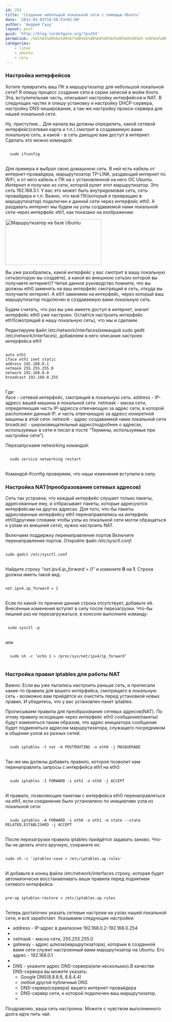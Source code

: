 ```yaml
---
id: 254
title: 'Создание небольшой локальной сети с помощью Ubuntu'
date: '2013-03-03T18:50:53+02:00'
author: 'Андрей Гуцу'
layout: post
guid: 'http://blog.lordofgale.org/?p=254'
permalink: /%d1%81%d0%be%d0%b7%d0%b4%d0%b0%d0%bd%d0%b8%d0%b5-%d0%bd%d0%b5%d0%b1%d0%be%d0%bb%d1%8c%d1%88%d0%be%d0%b9-%d0%bb%d0%be%d0%ba%d0%b0%d0%bb%d1%8c%d0%bd%d0%be%d0%b9-%d1%81%d0%b5%d1%82%d0%b8-%d1%81-%d0%bf/
categories:
    - linux
    - ubuntu
    - сеть
---
```


<h3> Настройка интерфейсов</h3>
<p>Хотите превратить ваш ПК в маршрутизатор для небольшой локальной сети? Я опишу процесс создания сети в серии записей в моём блоге. Эта, вступительная часть, описывает настройку интерфейсов и NAT. В следующих частях я опишу установку и настройку DHCP-сервера, настройку DNS-кеширования, а так-же настройку прокси-сервера для нашей локальной сети. </p>

<p>Ну, приступим... Для начала вы должны определить, какой сетевой интерфейс(сетевая карта и т.п.) смотрит в создаваемую вами локальную сеть, а какой - в сеть дающую вам доступ в интернет. Сделать это можно командой:</p> 
<pre>
<code class="bash">
  sudo ifconfig
</code>
</pre>
<!--more-->
<p>Для примера я выбрал свою домашнюю сеть. В ней есть кабель от интернет-провайдера, маршрутизатор TP-LINK, раздающий интернет по WiFi, и от него кабель к ПК на с установленной на него ОС Ubuntu. Интернет я получаю из сети, которой рулит этот маршрутизатор. Это сеть 192.168.3.1. У вас это может быть внутридомовая сеть, сеть провайдера и т.п. Важно, что мой ПК(который я превращаю в маршрутизатор) подключен к данной сети через интерфейс eth0. А раздавать интернет мы будем на узлы создаваемой нами локальной сети через интерфейс eth1, как показано на изображении:</p>
<a href="https://glowingsword.ru/wp-content/uploads/2013/03/Маршрутизатор-на-базе-Ubuntu.png"><img src="https://glowingsword.ru/wp-content/uploads/2013/03/Маршрутизатор-на-базе-Ubuntu-300x143.png" alt="Маршрутизатор на базе Ubuntu" width="300" height="143" class="aligncenter size-medium wp-image-255" /></a>

<p>Вы уже разобрались, какой интерфейс у вас смотрит в вашу локальную сеть(которую вы создаёте), а какой во внешнюю сеть(из которой вы получаете интернет)? Читая данное руководство помните, что вы должны eth0 заменять на ваш интерфейс смотрящий в сеть, откуда вы получаете интернет. А eth1 заменяем на интерфейс, через который ваш маршрутизатор подключен в создаваемую вами локальную сеть.</p>
 
<p>Будем считать, что раз вы уже имеете доступ в интернет, значит интерфейс eth0 уже настроен. Остаётся настроить интерфейс eth1(смотрящий в нашу локальную сеть), что мы и сделаем.</p>

<p>Редактируем файл /etc/network/interfaces(командой sudo gedit /etc/network/interfaces), добавляем в него описание настроек интерфейса eth1:</p>
<pre>
<code class="bash">
auto eth1
iface eth1 inet static
address 192.168.0.1
netmask 255.255.255.0
network 192.168.0.0
broadcast 192.168.0.255
</code>
</pre>
<p>
Где:<br /> 
iface - сетевой интерфейс, смотрящий в локальную сеть. 
address -  IP-адресс вашей машины в локальной сети.
netmask - маска сети, определяющая часть IP-адресса отвечающую за адрес сети, в которой расположен данный IP, и часть отвечающую за адресс конкретной машины в этой сети.
network - адрес создаваемой нами локальной сети
broadcast - широковещательный адрес(подробнее о адресах, используемых в сети я писал в посте “Термины, используемые при настройки сети”). </p>

<p>Перезапускаем networking командой:</p>
<pre>
<code class="bash">
  sudo service networking restart
</code>
</pre>

<p>Командой ifconfig проверяем, что наши изменения вступили в силу.</p>

<h3>Настройка NAT(преобразования сетевых адресов)</h3>

<p>Сеть так устроена, что каждый интерфейс слушает только пакеты, адресованные ему, и отбрасывает пакеты, которые адресуются интерфейсам на других адресах. Для того, что-бы пакеты адресованные интерфейсу eth1 перенаправлялись на интерфейс eth0(другими словами чтобы узлы из локальной сети могли обращаться к узлам из внешней сети), нужно настроить NAT.</p>

<p>Включаем поддержку перенаправления портов
Включите перенаправление портов. Откройте файл  <i>/etc/sysctl.conf</i>:</p>
<pre>
<code ="bash">
sudo gedit /etc/sysctl.conf
</code>
</pre>

<p>Найдите строку <i>“net.ipv4.ip_forward = 0”</i> и измените <b>0</b> на <b>1</b>. Строка должна иметь такой вид:</p>
<pre>
<code class="bash">
net.ipv4.ip_forward = 1
</code>
</pre>
<p>Если по какой-то причине данная строка отсутствует, добавьте её. Внесённые изменения вступят в силу после перезагрузки. Что-бы лишний раз не перезагружаться, в консоли выполните команду:</p>
<pre>
<code class="bash">
 sudo sysctl -p
</code>
</pre>
или
<pre>
<code class="bash">
  sudo sh -c ‘echo 1 > /proc/sys/net/ipv4/ip_forward’
</code>
</pre>
<h3>Настройка правил iptables для работы NAT</h3>
<p>Важно: Если вы уже пытались настроить раньше сеть, и прописали какие-то правила для вашего интерфейса, смотрящего в локальную сеть - возможно вам прийдётся их очистить перед установкой новых правил. И убедитесь, что у вас установлен пакет iptables.</p>

<p>Прописываем правила для преобразования сетевых адресов(NAT).  По этому правилу исходящие через интерфейс eth0 сообщения(пакеты) будут изменяться таким образом, что адрес инициатора сообщения будет подменяться адресом маршрутизатора, служащего посредником в общении узлов из разных сетей. </p>
<pre>
<code class="bash">
  sudo iptables -t nat -A POSTROUTING -o eth0 -j MASQUERADE
</code>
</pre>

<p>Так-же мы должны добавить правило, которое позволит нам перенаправлять запросы с интерфейса eth1 на eth0:</p>
<pre>
<code class="bash">
  sudo iptables -I FORWARD -i eth1 -o eth0 -j ACCEPT
</code>
</pre>

<p>И правило, позволяющее пакетам с интерфейса eth0 перенаправляться на eth1, если соединение было установлено по инициативе узла из локальной сети:</p>
<pre>
<code class="bash">
  sudo iptables -A FORWARD -i eth0 -o eth1 -m state --state RELATED,ESTABLISHED -j ACCEPT
</code>
</pre>

После перезагрузки правила iptables прийдётся задавать заново. Что-бы не делать этого вручную, сохраните их:
<pre>
<code class="bash">
sudo sh -c 'iptables-save > /etc/iptables.up.rules'
</code>
</pre>
И добавьте в конец файла /etc/network/interfaces строку, которая будет автоматически восстанавливать ваши правила перед поднятием сетевого интерфейса:
<pre>
<code class="bash">
pre-up iptables-restore < /etc/iptables.up.rules
</code>
</code></pre>
<p>Теперь достаточно указать сетевые настроки на узлах нашей локальной сети, и всё заработает. Указываем следующие настройки:
<ul>
<li>address - IP-адрес в диапазоне 192.168.0.2-192.168.0.254</li><li></li>
<li>netmask - маска сети, 255.255.255.0<br />
</li><li>gateway - адрес шлюза(маршрутизатора), которым в созданной вами сети служит настроенный вами маршрутизатор на Ubuntu. Его адрес - 192.168.0.1</li><li></li>
<li>DNS - укажите адрес DNS-сервера(или нескольких).В качестве DNS-сервера вы можете указать:
<ul>
<li>Google DNS(8.8.8.8, 8.8.4.4)</li>
<li>любой другой публичный DNS</li>
<li>DNS-сервер(сервера) вашего интернет-провайдера</li>
<li>DNS-сервер сети, к которой подключен ваш маршрутизатор.</li><li></li></ul></li></ul></p>
<p>Поздравляю, ваша сеть настроена. Можете с чувством выполненного долга идти пить чай. </p><p></p>